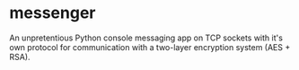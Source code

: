 # messenger

An unpretentious Python console messaging app on TCP sockets with it's own protocol for communication with a two-layer encryption system (AES + RSA).
